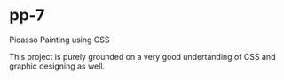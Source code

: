 # pp-7
Picasso Painting using CSS

This project is purely grounded on a very good undertanding of CSS and graphic designing as well.
